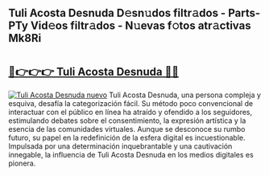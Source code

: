 ## Tuli Acosta Desnuda D𝚎sn𝚞dos filtr𝚊dos - Parts-PTy Vid𝚎os filtr𝚊dos - N𝚞evas f𝚘tos atr𝚊ctivas Mk8Ri

# <h2><a href="http://mbadplm.tromn.icu/?c=Tuli+Acosta+Desnuda">🔗👉👉👉 Tuli Acosta Desnuda 🔗🔗</a></h2>

[![Tuli Acosta Desnuda nuevo](https://i.imgur.com/pEAQMta.gif)](http://mbadplm.tromn.icu/?c=Tuli+Acosta+Desnuda)
Tuli Acosta Desnuda, una persona compleja y esquiva, desafía la categorización fácil. Su método poco convencional de interactuar con el público en línea ha atraído y ofendido a los seguidores, estimulando debates sobre el consentimiento, la expresión artística y la esencia de las comunidades virtuales. Aunque se desconoce su rumbo futuro, su papel en la redefinición de la esfera digital es incuestionable. Impulsada por una determinación inquebrantable y una cautivación innegable, la influencia de Tuli Acosta Desnuda en los medios digitales es pionera.
